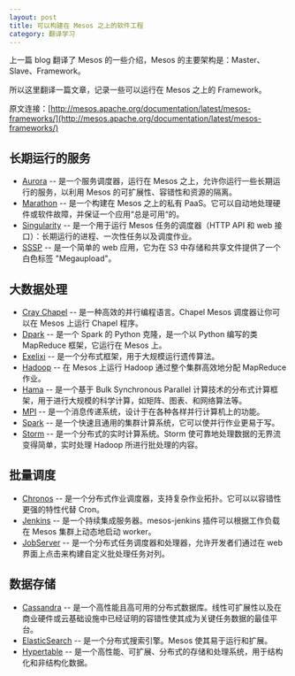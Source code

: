 ```yaml
---
layout: post
title: 可以构建在 Mesos 之上的软件工程
category: 翻译学习
---
```


上一篇 blog 翻译了 Mesos 的一些介绍，Mesos 的主要架构是：Master、Slave、Framework。

所以这里翻译一篇文章，记录一些可以运行在 Mesos 之上的 Framework。

原文连接：[http://mesos.apache.org/documentation/latest/mesos-frameworks/](http://mesos.apache.org/documentation/latest/mesos-frameworks/)

## 长期运行的服务

* [Aurora](http://aurora.apache.org/) -- 是一个服务调度器，运行在 Mesos 之上，允许你运行一些长期运行的服务，以利用 Mesos 的可扩展性、容错性和资源的隔离。
* [Marathon](https://github.com/mesosphere/marathon) -- 是一个构建在 Mesos 之上的私有 PaaS。它可以自动地处理硬件或软件故障，并保证一个应用“总是可用“的。
* [Singularity](https://github.com/HubSpot/Singularity) -- 是一个用于运行 Mesos 任务的调度器（HTTP API 和 web 接口）：长期运行的进程、一次性任务以及调度作业。
* [SSSP](https://github.com/mesosphere/sssp) -- 是一个简单的 web 应用，它为在 S3 中存储和共享文件提供了一个白色标签 "Megaupload"。

## 大数据处理

* [Cray Chapel](https://github.com/nqn/mesos-chapel) -- 是一种高效的并行编程语言。Chapel Mesos 调度器让你可以在 Mesos 上运行 Chapel 程序。
* [Dpark](https://github.com/douban/dpark) -- 是一个 Spark 的 Python 克隆，是一个以 Python 编写的类 MapReduce 框架，它运行在 Mesos 上。
* [Exelixi](https://github.com/mesosphere/exelixi) -- 是一个分布式框架，用于大规模运行遗传算法。
* [Hadoop](https://github.com/mesos/hadoop) -- 在 Mesos 上运行 Hadoop 通过整个集群高效地分配 MapReduce 作业。
* [Hama](http://wiki.apache.org/hama/GettingStartedMesos) -- 是一个基于 Bulk Synchronous Parallel 计算技术的分布式计算框架，用于进行大规模的科学计算，如矩阵、图表、和网络算法等。
* [MPI](https://github.com/mesosphere/mesos-hydra) -- 是一个消息传递系统，设计于在各种各样并行计算机上的功能。
* [Spark](http://spark.apache.org/) -- 是一个快速且通用的集群计算系统，它可以使并行作业更易于写。
* [Storm](https://github.com/mesosphere/storm-mesos) -- 是一个分布式的实时计算系统。Storm 使可靠地处理数据的无界流变得简单，实时处理 Hadoop 所进行批处理的内容。

## 批量调度

* [Chronos](https://github.com/mesos/chronos) -- 是一个分布式作业调度器，支持复杂作业拓扑。它可以以容错性更强的特性代替 Cron。
* [Jenkins](https://github.com/jenkinsci/mesos-plugin) -- 是一个持续集成服务器。mesos-jenkins 插件可以根据工作负载在 Mesos 集群上动态地启动 worker。
* [JobServer](http://www.grandlogic.com/content/html_docs/products.shtml#jobserverprod) -- 是一个分布式任务调度器和处理器，允许开发者们通过在 web 界面上点击来构建自定义批处理任务对列。

## 数据存储

* [Cassandra](https://github.com/mesosphere/cassandra-mesos) -- 是一个高性能且高可用的分布式数据库。线性可扩展性以及在商业硬件或云基础设施中已经证明的容错性使其成为关键任务数据的最佳平台。
* [ElasticSearch](https://github.com/mesosphere/elasticsearch-mesos) -- 是一个分布式搜索引擎。Mesos 使其易于运行和扩展。
* [Hypertable](https://code.google.com/p/hypertable/wiki/Mesos) -- 是一个高性能、可扩展、分布式的存储和处理系统，用于结构化和非结构化数据。

